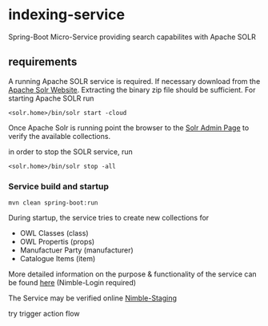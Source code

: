 # indexing-service
Spring-Boot Micro-Service providing search capabilites with Apache SOLR

## requirements

A running Apache SOLR service is required. If necessary download from the [Apache Solr Website](https://lucene.apache.org/solr/). Extracting the binary zip file should be sufficient. For starting Apache SOLR run

```
<solr.home>/bin/solr start -cloud
```
Once Apache Solr is running point the browser to the [Solr Admin Page](http://localhost:8983/solr/) to verify the available collections.

in order to stop the SOLR service, run 

```
<solr.home>/bin/solr stop -all
```

### Service build and startup

 ```
 mvn clean spring-boot:run
 ```

 During startup, the service tries to create new collections for
 
 - OWL Classes (class)
 - OWL Propertis (props)
 - Manufactuer Party (manufacturer)
 - Catalogue Items (item)
 
 More detailed information on the purpose & functionality of the service can be found [here](https://secure.salzburgresearch.at/wiki/pages/viewpage.action?pageId=33062939) (Nimble-Login required)
 
 The Service may be verified online [Nimble-Staging](http://nimble-staging.salzburgresearch.at/index/actuator/info)


 try trigger action flow
